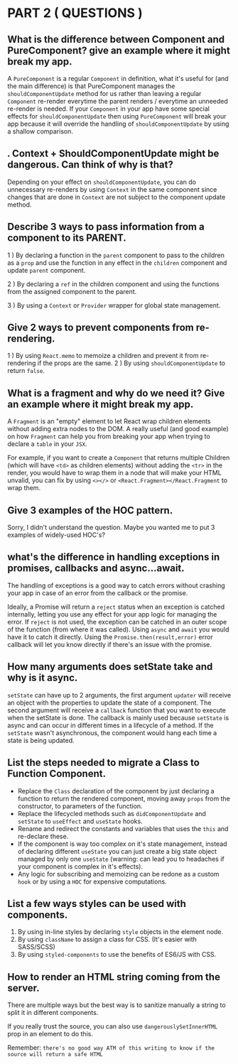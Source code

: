 # PART 2 ( QUESTIONS )

##  What is the difference between Component and PureComponent? give an example where it might break my app.

A `PureComponent` is a regular `Component` in definition, what it's useful for (and the main difference) is that PureComponent manages the `shouldComponentUpdate` method for us rather than leaving a regular `Component` re-render everytime the parent renders / everytime an unneeded re-render is needed. If your `Component` in your app have some special effects for `shouldComponentUpdate` then using `PureComponent` will break your app because it will override the handling of `shouldComponentUpdate` by using a shallow comparison.

##  Context + ShouldComponentUpdate might be dangerous. Can think of why is that?

Depending on your effect on `shouldComponentUpdate`, you can do unnecessary re-renders by using `Context` in the same component since changes that are done in `Context` are not subject to the component update method. 

## Describe 3 ways to pass information from a component to its PARENT.

1 ) By declaring a function in the `parent` component to pass to the children as a `prop` and use the function in any effect in the `children` component and update `parent` component.

2 ) By declaring a `ref` in the children component and using the functions from the assigned component to the parent.

3 ) By using a `Context` or `Provider` wrapper for global state management.

## Give 2 ways to prevent components from re-rendering.

1 ) By using `React.memo` to memoize a children and prevent it from re-rendering if the props are the same.
2 ) By using `shouldComponentUpdate` to return `false`.

## What is a fragment and why do we need it? Give an example where it might break my app.

A `Fragment` is an "empty" element to let React wrap children elements without adding extra nodes to the DOM.
A really useful (and good example) on how `Fragment` can help you from breaking your app when trying to declare a `table` in your `JSX`.

For example, if you want to create a `Component` that returns multiple Children (which will have `<td>` as children elements) without adding the `<tr>` in the render, you would have to wrap them in a node that will make your HTML unvalid, you can fix by using `<></>` or `<React.Fragment></React.Fragment` to wrap them.

## Give 3 examples of the HOC pattern.

Sorry, I didn't understand the question. Maybe you wanted me to put 3 examples of widely-used HOC's?

##  what's the difference in handling exceptions in promises, callbacks and async...await.

The handling of exceptions is a good way to catch errors without crashing your app in case of an error from the callback or the promise.

Ideally, a Promise will return a `reject` status when an exception is catched internally, letting you use any effect for your app logic for managing the error.
If `reject` is not used, the exception can be catched in an outer scope of the function (from where it was called).
Using `async` and `await` you would have it to catch it directly. Using the `Promise.then(result,error)` error callback will let you know directly if there's an issue with the promise.

## How many arguments does setState take and why is it async.

`setState` can have up to 2 arguments, the first argument `updater` will receive an object with the properties to update the state of a component.
The second argument will receive a `callback` function that you want to execute when the setState is done. The callback is mainly used because `setState` is async and can occur in different times in a lifecycle of a method. If the `setState` wasn't asynchronous, the component would hang each time a state is being updated.

##  List the steps needed to migrate a Class to Function Component.

- Replace the `Class` declaration of the component by just declaring a function to return the rendered component, moving away `props` from the constructor, to parameters of the function.
- Replace the lifecycled methods such as `didComponentUpdate` and `setState` to `useEffect` and `useState` hooks.
- Rename and redirect the constants and variables that uses the `this` and re-declare these.
- If the component is way too complex on it's state management, instead of declaring different `useState` you can just create a big state object managed by only one `useState` (warning: can lead you to headaches if your component is complex in it's effects).
- Any logic for subscribing and memoizing can be redone as a custom `hook` or by using a `HOC` for expensive computations.


## List a few ways styles can be used with components.

1) By using in-line styles by declaring `style` objects in the element node.
2) By using `className` to assign a class for CSS. (It's easier with SASS/SCSS)
3) By using `styled-components` to use the benefits of ES6/JS with CSS.

##  How to render an HTML string coming from the server.

There are multiple ways but the best way is to sanitize manually a string to split it in different components.

If you really trust the source, you can also use `dangerouslySetInnerHTML` prop in an element to do this. 

Remember: `there's no good way ATM of this writing to know if the source will return a safe HTML`
